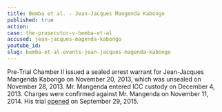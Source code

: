 ```yaml
---
title: Bemba et al. - Jean-Jacques Mangenda Kabongo
published: true
action:
case: the-prosecutor-v-bemba-et-al
accused: jean-jacques-magenda-kabongo
youtube_id:
slug: bemba-et-al-events-jean-jacques-magenda-kabongo
---
```



Pre-Trial Chamber II issued a sealed arrest warrant for Jean-Jacques Mangenda Kabongo on November 20, 2013, which was unsealed on November 28, 2013. Mr. Mangenda entered ICC custody on December 4, 2013. Charges were confirmed against Mr. Mangenda on November 11, 2014. His trial [opened](https://www.icc-cpi.int/en_menus/icc/press%20and%20media/press%20releases/Pages/pr1155.aspx) on September 29, 2015.